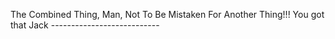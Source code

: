 The Combined Thing, Man, Not To Be Mistaken For Another Thing!!! You got that Jack ---------------------------
